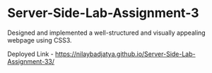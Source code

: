 # Server-Side-Lab-Assignment-3
Designed and implemented a well-structured and visually appealing webpage using CSS3.


Deployed Link - https://nilaybadjatya.github.io/Server-Side-Lab-Assignment-33/
